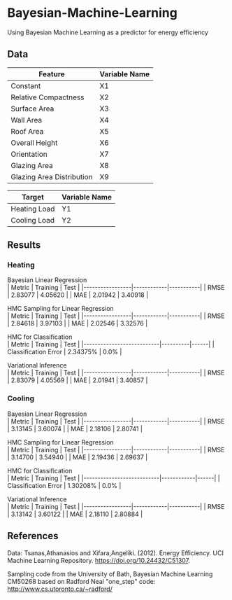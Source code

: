 # Bayesian-Machine-Learning
Using Bayesian Machine Learning as a predictor for energy efficiency

## Data

| Feature                      | Variable Name |
|------------------------------|---------------|
| Constant                     | X1            |
| Relative Compactness         | X2            |
| Surface Area                 | X3            |
| Wall Area                    | X4            |
| Roof Area                    | X5            |
| Overall Height               | X6            |
| Orientation                  | X7            |
| Glazing Area                 | X8            |
| Glazing Area Distribution    | X9            |

| Target       | Variable Name |
|--------------|---------------|
| Heating Load | Y1            |
| Cooling Load | Y2            |


## Results

### Heating
Bayesian Linear Regression                      
| Metric          | Training   | Test      |
|-----------------|------------|-----------|
| RMSE            | 2.83077    | 4.05620   |
| MAE             | 2.01942    | 3.40918   |

HMC Sampling for Linear Regression               
| Metric          | Training   | Test      |
|-----------------|------------|-----------|
| RMSE            | 2.84618    | 3.97103   |
| MAE             | 2.02546    | 3.32576   |

HMC for Classification                
| Metric                    | Training | Test |
|---------------------------|----------|------|
| Classification Error      | 2.34375% | 0.0% |

Variational Inference                           
| Metric          | Training   | Test      |
|-----------------|------------|-----------|
| RMSE            | 2.83079    | 4.05569   |
| MAE             | 2.01941    | 3.40857   |

### Cooling
Bayesian Linear Regression                      
| Metric          | Training   | Test      |
|-----------------|------------|-----------|
| RMSE            | 3.13145    | 3.60074   |
| MAE             | 2.18106    | 2.80741   |

HMC Sampling for Linear Regression               
| Metric          | Training   | Test      |
|-----------------|------------|-----------|
| RMSE            | 3.14700    | 3.54940   |
| MAE             | 2.19436    | 2.69637   |

HMC for Classification                     
| Metric                    | Training   | Test |
|---------------------------|------------|------|
| Classification Error      | 1.30208%   | 0.0% |

Variational Inference                           
| Metric          | Training   | Test      |
|-----------------|------------|-----------|
| RMSE            | 3.13142    | 3.60122   |
| MAE             | 2.18110    | 2.80884   |
## References 

Data: Tsanas,Athanasios and Xifara,Angeliki. (2012). Energy Efficiency. UCI Machine Learning Repository. https://doi.org/10.24432/C51307.

Sampling code from the University of Bath, Bayesian Machine Learning CM50268 based on Radford Neal "one_step" code: http://www.cs.utoronto.ca/~radford/


